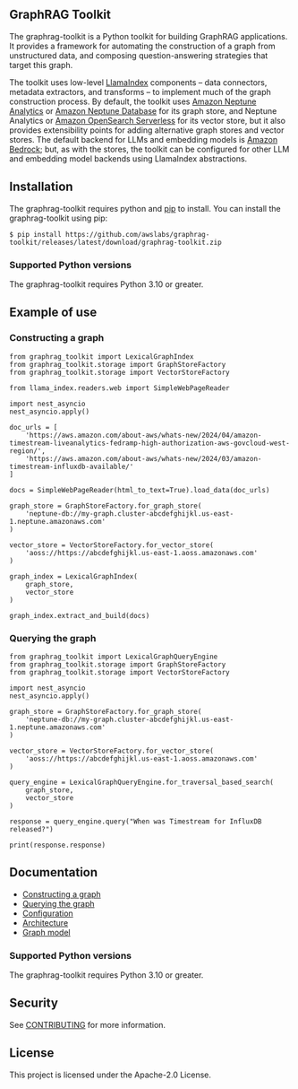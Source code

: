 ## GraphRAG Toolkit

The graphrag-toolkit is a Python toolkit for building GraphRAG applications. It provides a framework for automating the construction of a graph from unstructured data, and composing question-answering strategies that target this graph. 

The toolkit uses low-level [LlamaIndex](https://docs.llamaindex.ai/en/stable/)  components – data connectors, metadata extractors, and transforms – to implement much of the graph construction process. By default, the toolkit uses [Amazon Neptune Analytics](https://docs.aws.amazon.com/neptune-analytics/latest/userguide/what-is-neptune-analytics.html) or [Amazon Neptune Database](https://docs.aws.amazon.com/neptune/latest/userguide/intro.html) for its graph store, and Neptune Analytics or [Amazon OpenSearch Serverless](https://docs.aws.amazon.com/opensearch-service/latest/developerguide/serverless.html) for its vector store, but it also provides extensibility points for adding alternative graph stores and vector stores. The default backend for LLMs and embedding models is [Amazon Bedrock](https://docs.aws.amazon.com/bedrock/); but, as with the stores, the toolkit can be configured for other LLM and embedding model backends using LlamaIndex abstractions.

## Installation

The graphrag-toolkit requires python and [pip](http://www.pip-installer.org/en/latest/) to install. You can install the graphrag-toolkit using pip:

```
$ pip install https://github.com/awslabs/graphrag-toolkit/releases/latest/download/graphrag-toolkit.zip
```

### Supported Python versions

The graphrag-toolkit requires Python 3.10 or greater.

## Example of use

### Constructing a graph

```
from graphrag_toolkit import LexicalGraphIndex
from graphrag_toolkit.storage import GraphStoreFactory
from graphrag_toolkit.storage import VectorStoreFactory

from llama_index.readers.web import SimpleWebPageReader

import nest_asyncio
nest_asyncio.apply()

doc_urls = [
    'https://aws.amazon.com/about-aws/whats-new/2024/04/amazon-timestream-liveanalytics-fedramp-high-authorization-aws-govcloud-west-region/',
    'https://aws.amazon.com/about-aws/whats-new/2024/03/amazon-timestream-influxdb-available/'
]

docs = SimpleWebPageReader(html_to_text=True).load_data(doc_urls)

graph_store = GraphStoreFactory.for_graph_store(
    'neptune-db://my-graph.cluster-abcdefghijkl.us-east-1.neptune.amazonaws.com'
)

vector_store = VectorStoreFactory.for_vector_store(
    'aoss://https://abcdefghijkl.us-east-1.aoss.amazonaws.com'
)

graph_index = LexicalGraphIndex(
    graph_store, 
    vector_store
)

graph_index.extract_and_build(docs)
```

### Querying the graph

```
from graphrag_toolkit import LexicalGraphQueryEngine
from graphrag_toolkit.storage import GraphStoreFactory
from graphrag_toolkit.storage import VectorStoreFactory

import nest_asyncio
nest_asyncio.apply()

graph_store = GraphStoreFactory.for_graph_store(
    'neptune-db://my-graph.cluster-abcdefghijkl.us-east-1.neptune.amazonaws.com'
)

vector_store = VectorStoreFactory.for_vector_store(
    'aoss://https://abcdefghijkl.us-east-1.aoss.amazonaws.com'
)

query_engine = LexicalGraphQueryEngine.for_traversal_based_search(
    graph_store, 
    vector_store
)

response = query_engine.query("When was Timestream for InfluxDB released?")

print(response.response)
```

## Documentation

  - [Constructing a graph](./docs/constructing-a-graph.md) 
  - [Querying the graph](./docs/querying-a-graph.md) 
  - [Configuration](./docs/configuration.md) 
  - [Architecture](./docs/architecture.md)
  - [Graph model](./docs/graph-model.md)


### Supported Python versions

The graphrag-toolkit requires Python 3.10 or greater.

## Security

See [CONTRIBUTING](CONTRIBUTING.md#security-issue-notifications) for more information.

## License

This project is licensed under the Apache-2.0 License.

